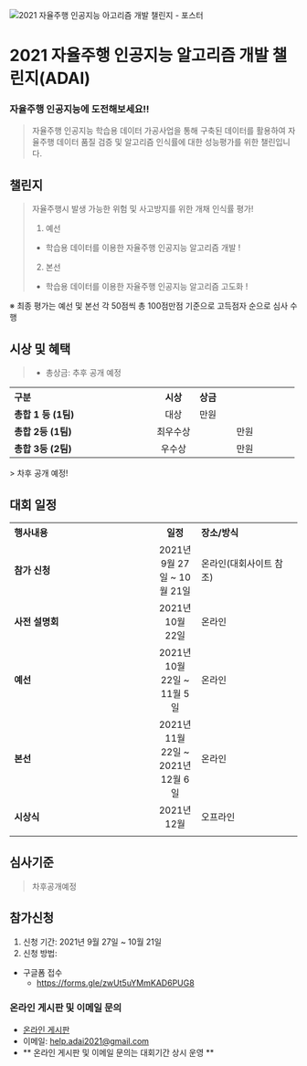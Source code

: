 ![2021 자율주행 인공지능 아고리즘 개발 챌린지 - 포스터](https://user-images.githubusercontent.com/91305324/135467951-3f356282-2771-45cc-8011-4da371ed9bf9.jpg)

# 2021 자율주행 인공지능 알고리즘 개발 챌린지(ADAI)
### 자율주행 인공지능에 도전해보세요!!
> 자율주행 인공지능 학습용 데이터 가공사업을 통해 구축된 데이터를 활용하여 자율주행 데이터 품질 검증 및
알고리즘 인식률에 대한 성능평가를 위한 챌린입니다.
  
## 챌린지
> 자율주행시 발생 가능한 위험 및 사고방지를 위한 개채 인식률 평가!
>1. 예선
> - 학습용 데이터를 이용한 자율주행 인공지능 알고리즘 개발 !
>2. 본선
> - 학습용 데이터를 이용한 자율주행 인공지능 알고리즘 고도화 !<br></pre>

※ 최종 평가는 예선 및 본선 각 50점씩 총 100점만점 기준으로 고득점자 순으로 심사 수행


## 시상 및 혜택
>- 총상금: 추후 공개 예정<br>
<table class="tbl_prize">
  <tr>
    <th style="text-align:left;width:50%">구분</th>
    <th style="text-align:center;width:15%">시상</th>
        <th style="text-align:left;width:35%">상금</th>
  </tr>
  <tr>
    <td>
      <strong> 총합 1 등 (1팀) </strong><br>
    </td>
    <td align=center> 대상 </td>
    <td> 만원 </td>
  </tr>
    <tr>
    <td>
      <strong> 총합 2등 (1팀)</strong><br>
    </td>
    <td align=center> 최우수상 </td>
        <td align=center> 만원 </td>
   </tr>
      <tr>
    <td>
      <strong> 총합 3등 (2팀)</strong><br>
    </td>
    <td align=center>우수상</td>
        <td align=center> 만원 </td>
   </tr>
</table>
> 차후 공개 예정!

## 대회 일정
<table class="tbl_schedule">
  <tr>
    <th style="text-align:left;width:50%">행사내용</th>
    <th style="text-align:center;width:15%">일정</th>
        <th style="text-align:left;width:35%">장소/방식</th>
  </tr>
  <tr>
    <td>
      <strong>참가 신청</strong><br>
    </td>
    <td style="text-align:center"> 2021년 9월 27일 ~ 10월 21일</td>
    <td> 온라인(대회사이트 참조) </td>
  </tr>
    <tr>
    <td>
            <strong>사전 설명회</strong><br>
    </td>
    <td style="text-align:center"> 2021년 10월 22일</td>
    <td> 온라인 </td>
  </tr>
    <tr>
    <td>
            <strong>예선</strong><br>
    </td>
    <td style="text-align:center"> 2021년 10월 22일 ~ 11월 5일</td>
    <td> 온라인 </td>
  </tr>
    <tr>
    <td>      
             <strong>본선</strong><br>
    </td>
    <td style="text-align:center"> 2021년 11월 22일 ~ 2021년 12월 6일</td>
    <td> 온라인 </td>
  </tr>
    <tr>
    <td>           
             <strong>시상식</strong><br>
    </td>
    <td style="text-align:center"> 2021년 12월</td>
    <td> 오프라인 </td>
  </tr>
    <tr>
    <td>                
     
</table>

## 심사기준
> 차후공개예정

## 참가신청
1. 신청 기간: 2021년 9월 27일 ~ 10월 21일 <br>
2. 신청 방법: <br>
  + 구글폼 접수
    + https://forms.gle/zwUt5uYMmKAD6PUG8

### 온라인 게시판 및 이메일 문의
* [온라인 게시판](https://github.com/2021ADAI/ADAIChallenge/issues)
* 이메일: help.adai2021@gmail.com 
* ** 온라인 게시판 및 이메일 문의는 대회기간 상시 운영 **
